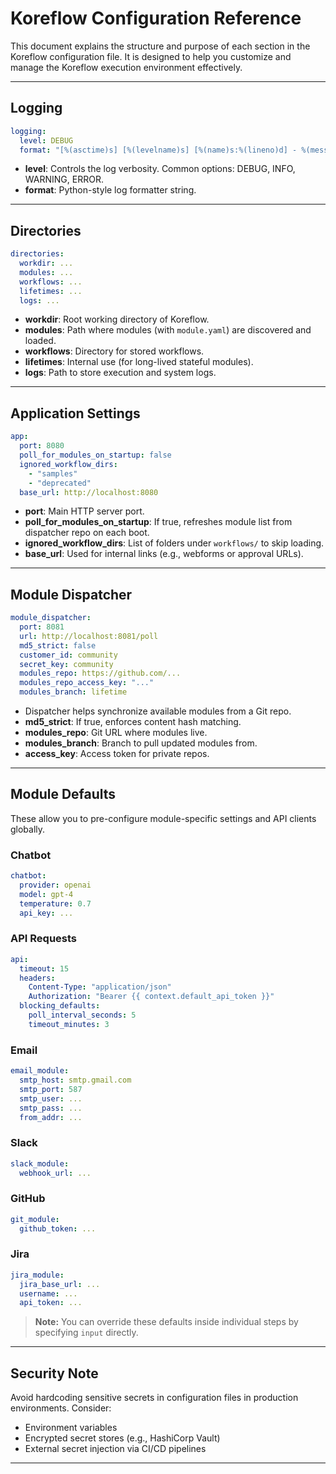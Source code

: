 # Koreflow Configuration Reference

This document explains the structure and purpose of each section in the Koreflow configuration file. It is designed to help you customize and manage the Koreflow execution environment effectively.

---

## Logging

```yaml
logging:
  level: DEBUG
  format: "[%(asctime)s] [%(levelname)s] [%(name)s:%(lineno)d] - %(message)s"
```

- **level**: Controls the log verbosity. Common options: DEBUG, INFO, WARNING, ERROR.
- **format**: Python-style log formatter string.

---

## Directories

```yaml
directories:
  workdir: ...
  modules: ...
  workflows: ...
  lifetimes: ...
  logs: ...
```

- **workdir**: Root working directory of Koreflow.
- **modules**: Path where modules (with `module.yaml`) are discovered and loaded.
- **workflows**: Directory for stored workflows.
- **lifetimes**: Internal use (for long-lived stateful modules).
- **logs**: Path to store execution and system logs.

---

## Application Settings

```yaml
app:
  port: 8080
  poll_for_modules_on_startup: false
  ignored_workflow_dirs:
    - "samples"
    - "deprecated"
  base_url: http://localhost:8080
```

- **port**: Main HTTP server port.
- **poll_for_modules_on_startup**: If true, refreshes module list from dispatcher repo on each boot.
- **ignored_workflow_dirs**: List of folders under `workflows/` to skip loading.
- **base_url**: Used for internal links (e.g., webforms or approval URLs).

---

## Module Dispatcher

```yaml
module_dispatcher:
  port: 8081
  url: http://localhost:8081/poll
  md5_strict: false
  customer_id: community
  secret_key: community
  modules_repo: https://github.com/...
  modules_repo_access_key: "..."
  modules_branch: lifetime
```

- Dispatcher helps synchronize available modules from a Git repo.
- **md5_strict**: If true, enforces content hash matching.
- **modules_repo**: Git URL where modules live.
- **modules_branch**: Branch to pull updated modules from.
- **access_key**: Access token for private repos.

---

## Module Defaults

These allow you to pre-configure module-specific settings and API clients globally.

### Chatbot

```yaml
chatbot:
  provider: openai
  model: gpt-4
  temperature: 0.7
  api_key: ...
```

### API Requests

```yaml
api:
  timeout: 15
  headers:
    Content-Type: "application/json"
    Authorization: "Bearer {{ context.default_api_token }}"
  blocking_defaults:
    poll_interval_seconds: 5
    timeout_minutes: 3
```

### Email

```yaml
email_module:
  smtp_host: smtp.gmail.com
  smtp_port: 587
  smtp_user: ...
  smtp_pass: ...
  from_addr: ...
```

### Slack

```yaml
slack_module:
  webhook_url: ...
```

### GitHub

```yaml
git_module:
  github_token: ...
```

### Jira

```yaml
jira_module:
  jira_base_url: ...
  username: ...
  api_token: ...
```

> **Note:** You can override these defaults inside individual steps by specifying `input` directly.

---

## Security Note

Avoid hardcoding sensitive secrets in configuration files in production environments. Consider:
- Environment variables
- Encrypted secret stores (e.g., HashiCorp Vault)
- External secret injection via CI/CD pipelines

---

